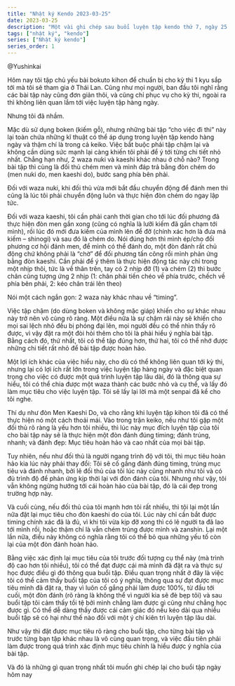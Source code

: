 ```yaml
---
title: "Nhật ký Kendo 2023-03-25"
date: 2023-03-25
description: "Một vài ghi chép sau buổi luyện tập kendo thứ 7, ngày 25 tháng 3 năm 2023"
tags: ["nhật ký", "kendo"]
series: ["Nhật ký kendo"]
series_order: 1
---
```

@Yushinkai

Hôm nay tôi tập chủ yếu bài bokuto kihon để chuẩn bị cho kỳ thi 1 kyu sắp tới mà tôi sẽ tham gia ở Thái Lan. Cũng như mọi người, ban đầu tôi nghĩ rằng các bài tập này cũng đơn giản thôi, và cũng chỉ phục vụ cho kỳ thi, ngoài ra thì không liên quan lắm tới việc luyện tập hàng ngày.

Nhưng tôi đã nhầm.

Mặc dù sử dụng boken (kiếm gỗ), nhưng những bài tập “cho việc đi thi” này lại toàn chứa những kĩ thuật có thể áp dụng trong luyện tập kendo hàng ngày và thậm chí là trong cả keiko. Việc bắt buộc phải tập chậm lại và không cần dùng sức mạnh lại càng khiến tôi phải để ý tới từng chi tiết nhỏ nhất. Chẳng hạn như, 2 waza nuki và kaeshi khác nhau ở chỗ nào? Trong bài tập thì cùng là đối thủ chém men và mình đáp trả bằng đòn chém do (men nuki do, men kaeshi do), bước sang phía bên phải.

Đối với waza nuki, khi đối thủ vừa mới bắt đầu chuyển động để đánh men thì cũng là lúc tôi phải chuyển động luôn và thực hiện đòn chém do ngay lập tức.

Đối với waza kaeshi, tôi cần phải canh thời gian cho tới lúc đối phương đã thực hiện đòn men gần xong (cũng có nghĩa là lưỡi kiếm đã gần chạm tới mình), rồi lúc đó mới đưa kiếm của mình lên để đỡ (chính xác hơn là đưa má kiếm – shinogi) và sau đó là chém do. Nói đúng hơn thì mình ép/cho đối phương cơ hội đánh men, để mình có thể đánh do, một đòn đánh rất chủ động chứ không phải là “chờ” để đối phương tấn công rồi mình phản ứng bằng đòn kaeshi. Cần phải để ý thêm là thực hiện động tác này chỉ trong một nhịp thôi, tức là về thân trên, tay có 2 nhịp đỡ (1) và chém (2) thì bước chân cũng tượng ứng 2 nhịp (1: chân phải tiến chéo về phía trước, chếch về phía bên phải, 2: kéo chân trái lên theo)

Nói một cách ngắn gọn: 2 waza này khác nhau về “timing”.

Việc tập chậm (do dùng boken và không mặc giáp) khiến cho sự khác nhau này trở nên vô cùng rõ ràng. Một điều nữa là sự chậm rãi này sẽ khiến cho mọi sai lệch nhỏ đều bị phóng đại lên, mọi người đều có thể nhìn thấy rõ được, vì vậy đặt ra một đòi hỏi thêm cho tôi là phải hiểu ý nghĩa bài tập. Bằng cách đó, thứ nhất, tôi có thể tập đúng hơn, thứ hai, tôi có thể nhớ được những chi tiết rất nhỏ để bài tập được hoàn hảo.

Một lợi ích khác của việc hiểu này, cho dù có thể không liên quan tới kỳ thi, nhưng lại có lợi ích rất lớn trong việc luyện tập hàng ngày và đặc biệt quan trọng cho việc có được một quá trình luyện tập lâu dài, đó là thông qua sự hiểu, tôi có thể chia được một waza thành các bước nhỏ và cụ thể, và lấy đó làm mục tiêu cho việc luyện tập. Tôi sẽ lấy lại lời mà một senpai đã kể cho tôi nghe.

Thí dụ như đòn Men Kaeshi Do, và cho rằng khi luyện tập kihon tôi đã có thể thực hiện nó một cách thoải mái. Vào trong trận keiko, nếu như tôi gặp một đối thủ rõ ràng là yếu hơn tôi nhiều, thì lúc này mục đích luyện tập của tôi cho bài tập này sẽ là thực hiện một đòn đánh đúng timing; đánh trúng, nhanh; và đánh đẹp: Mục tiêu hoàn hảo và cao nhất của mọi bài tập.

Tuy nhiên, nếu như đối thủ là người ngang trình độ với tôi, thì mục tiêu hoàn hảo kia lúc này phải thay đổi: Tôi sẽ cố gắng đánh đúng timing, trúng mục tiêu và đánh nhanh, bởi lẽ đối thủ của tôi lúc này cũng nhanh như tôi và có đủ trình độ để phản ứng kịp thời lại với đòn đánh của tôi. Nhưng như vậy, tôi vẫn không ngừng hướng tới cái hoàn hảo của bài tập, đó là cái đẹp trong trường hợp này.

Và cuối cùng, nếu đối thủ của tôi mạnh hơn tôi rất nhiều, thì tội lại một lần nữa đặt lại mục tiêu cho đòn kaeshi do của tôi. Lúc này chỉ cần bắt được timing chính xác đã là đủ, vì khi tôi vừa kịp đỡ xong thì có lẽ người ta đã lao tới mình rồi, hoặc thậm chí là vẫn chém trúng được mình và zanshin. Lại một lần nữa, điều này không có nghĩa rằng tôi có thể bỏ qua những yếu tố còn lại của một đòn đánh hoàn hảo.

Bằng việc xác định lại mục tiêu của tôi trước đối tượng cụ thể này (mà trình độ cao hơn tôi nhiều), tôi có thể đạt được cái mà mình đã đặt ra và thực sự học được điều gì đó thông qua buổi tập. Điều quan trọng nhất ở đây là việc tôi có thể cảm thấy buổi tập của tôi có ý nghĩa, thông qua sự đạt được mục tiêu mình đã đặt ra, thay vì luôn cố gắng phải làm được 100%, từ đầu tới cuối, một đòn đánh (rõ ràng là không thể vì người kia sẽ đè bẹp tôi) và sau buổi tập tôi cảm thấy tồi tệ bởi mình chẳng làm được gì cũng như chẳng học được gì. Có thể dễ dàng thấy được cái cảm giác đó nếu kéo dài qua nhiều buổi tập sẽ có hại như thế nào đối với một ý chí kiên trì luyện tập lâu dài.

Như vậy thì đặt được mục tiêu rõ ràng cho buổi tập, cho từng bài tập và trước từng bạn tập khác nhau là vô cùng quan trọng, và việc đầu tiên phải làm được trong quá trình xác định mục tiêu chính là hiểu được ý nghĩa của bài tập.

Và đó là những gì quan trọng nhất tôi muốn ghi chép lại cho buổi tập ngày hôm nay
